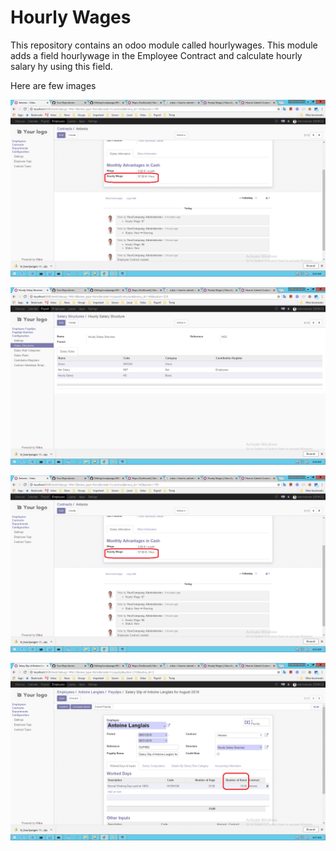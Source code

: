 # Hourly Wages
This repository contains an odoo module called hourlywages. This module adds a field hourlywage in the Employee Contract and calculate 
hourly salary hy using this field.

Here are few images

![Hourly Wage](https://github.com/smsalah/hourlywages/blob/master/Images/Hourlywage.png)

![Hourly Wage](https://github.com/smsalah/hourlywages/blob/master/Images/HourlySalaryStructure.png)

![Hourly Wage](https://github.com/smsalah/hourlywages/blob/master/Images/Hourlywage.png)

![Hourly Wage](https://github.com/smsalah/hourlywages/blob/master/Images/NoOfHours.png)
